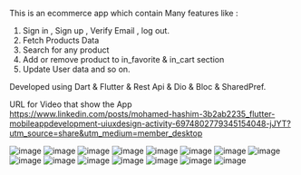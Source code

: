 
This is an ecommerce app which contain Many features like : 
1. Sign in , Sign up , Verify Email , log out.
2. Fetch Products Data
3. Search for any product
4. Add or remove product to  in_favorite & in_cart section
5. Update User data and so on.

Developed using Dart & Flutter & Rest Api & Dio & Bloc & SharedPref.

URL for Video that show the App https://www.linkedin.com/posts/mohamed-hashim-3b2ab2235_flutter-mobileappdevelopment-uiuxdesign-activity-6974802779345154048-jJYT?utm_source=share&utm_medium=member_desktop

![image](https://user-images.githubusercontent.com/101535118/189479935-46d56529-4672-4248-b2f3-6d6d57f5416e.png)
![image](https://user-images.githubusercontent.com/101535118/189479950-e63c888c-b548-4245-b311-c4669d5d4700.png)
![image](https://user-images.githubusercontent.com/101535118/189479962-72f023bf-a5d0-4c28-b0bb-3e12e1b3ff73.png)
![image](https://user-images.githubusercontent.com/101535118/189479972-f63eadf4-691b-4475-bf91-281704e7b92d.png)
![image](https://user-images.githubusercontent.com/101535118/189479983-66740669-38f0-43cb-a409-0afb969774fa.png)
![image](https://user-images.githubusercontent.com/101535118/189479671-e0e3a0aa-86d6-4e6d-b9da-84389458a64d.png)
![image](https://user-images.githubusercontent.com/101535118/189479696-d5ff23ee-045c-4065-ac37-38b2cc1c9425.png)
![image](https://user-images.githubusercontent.com/101535118/189479736-5ec26f62-300d-43ae-9f37-81503c4c07e7.png)
![image](https://user-images.githubusercontent.com/101535118/189479761-934ef6eb-ca79-4819-8a80-9ca743904686.png)
![image](https://user-images.githubusercontent.com/101535118/189479796-17288498-091b-49b4-9e00-32119e727f83.png)
![image](https://user-images.githubusercontent.com/101535118/189479817-16f88366-46b1-4079-b7ff-a6816a6b25ad.png)
![image](https://user-images.githubusercontent.com/101535118/189479843-1b0218e9-4ab9-459c-be1b-9e7fa6ae19a9.png)
![image](https://user-images.githubusercontent.com/101535118/189479868-f8e66058-d78e-4ad1-8952-13f8c6c2679b.png)
![image](https://user-images.githubusercontent.com/101535118/189479889-142f954a-c34b-4443-a528-d35ce986db24.png)
![image](https://user-images.githubusercontent.com/101535118/189479899-18f1aba6-e857-4342-8595-bdba079fc743.png)
